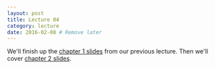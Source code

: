 ```yaml
---
layout: post
title: Lecture 04
category: lecture
date: 2016-02-08 # Remove later
---
```

We'll finish up the [chapter 1 slides][ch1-slides] from our previous lecture.
Then we'll cover [chapter 2 slides][ch2-slides].

[ch1-slides]: {{site.base}}/slides/ch1.ppt
[ch2-slides]: {{site.base}}/slides/ch2.ppt
